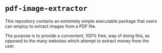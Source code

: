 # `pdf-image-extractor`

This repository contains an extremely simple executable package that users can employ to extract images from a PDF file.

The purpose is to provide a convenient, 100% free, way of doing this, as opposed to the many websites which attempt to extract money from the user.